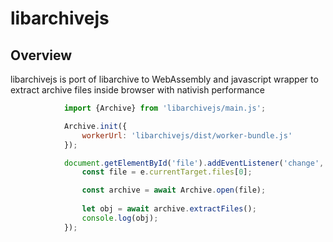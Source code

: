 # libarchivejs

## Overview

libarchivejs is port of libarchive to WebAssembly and javascript wrapper to extract archive files inside browser with nativish performance

```js
            import {Archive} from 'libarchivejs/main.js';

            Archive.init({
                workerUrl: 'libarchivejs/dist/worker-bundle.js'
            });

            document.getElementById('file').addEventListener('change', async (e) => {
                const file = e.currentTarget.files[0];

                const archive = await Archive.open(file);
                
                let obj = await archive.extractFiles();
                console.log(obj);
            });
```